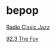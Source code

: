 # bepop

[Radio Clasic Jazz](https://onlineradiobox.com/json/ro/clasicjazz/play?platform=web)

[92.3 The Fox](https://playerservices.streamtheworld.com/api/livestream-redirect/KOFXFMAAC.aac?dist=onlineradiobox)

